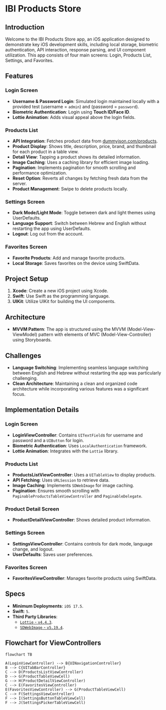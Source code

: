 # IBI Products Store

## Introduction
Welcome to the IBI Products Store app, an iOS application designed to demonstrate key iOS development skills, including local storage, biometric authentication, API interaction, response parsing, and UI component utilization. This app consists of four main screens: Login, Products List, Settings, and Favorites.

## Features
### Login Screen
- **Username & Password Login**: Simulated login maintained locally with a provided test (username = `admin`) and (password = `password`).
- **Biometric Authentication**: Login using **Touch ID/Face ID**.
- **Lottie Animation**: Adds visual appeal above the login fields.

### Products List
- **API Integration**: Fetches product data from [dummyjson.com/products](https://dummyjson.com/products).
- **Product Display**: Shows title, description, price, brand, and thumbnail for each product in a table view.
- **Detail View**: Tapping a product shows its detailed information.
- **Image Caching**: Uses a caching library for efficient image loading.
- **Pagination**: Implements pagination for smooth scrolling and performance optimization.
- **Reset Option**: Reverts all changes by fetching fresh data from the server.
-  **Product Management**: Swipe to delete products locally.

### Settings Screen
- **Dark Mode/Light Mode**: Toggle between dark and light themes using UserDefaults.
- **Language Support**: Switch between Hebrew and English without restarting the app using UserDefaults.
- **Logout**: Log out from the account.

### Favorites Screen
- **Favorite Products**: Add and manage favorite products.
- **Local Storage**: Saves favorites on the device using SwiftData.

## Project Setup
1. **Xcode**: Create a new iOS project using Xcode.
2. **Swift**: Use Swift as the programming language.
3. **UIKit**: Utilize UIKit for building the UI components.

## Architecture
- **MVVM Pattern**: The app is structured using the MVVM (Model-View-ViewModel) pattern with elements of MVC (Model-View-Controller) using Storyboards.

## Challenges
- **Language Switching**: Implementing seamless language switching between English and Hebrew without restarting the app was particularly challenging.
- **Clean Architecture**: Maintaining a clean and organized code architecture while incorporating various features was a significant focus.

## Implementation Details
### Login Screen
- **LoginViewController**: Contains `UITextField`s for username and password and a `UIButton` for login.
- **Biometric Authentication**: Uses `LocalAuthentication` framework.
- **Lottie Animation**: Integrates with the `Lottie` library.

### Products List
- **ProductsListViewController**: Uses a `UITableView` to display products.
- **API Fetching**: Uses `URLSession` to retrieve data.
- **Image Caching**: Implements `SDWebImage` for image caching.
- **Pagination**: Ensures smooth scrolling with `PaginableProductsTableViewController` and `PaginableDelegate`.

### Product Detail Screen
- **ProductDetailViewController**: Shows detailed product information.

### Settings Screen
- **SettingsViewController**: Contains controls for dark mode, language change, and logout.
- **UserDefaults**: Saves user preferences.

### Favorites Screen
- **FavoritesViewController**: Manages favorite products using SwiftData.

## Specs
- **Minimum Deployments**: `iOS 17.5`.
- **Swift**: `5`.
- **Third Party Libraries**:
    - [`Lottie` - `v4.4.3`](https://github.com/airbnb/lottie-ios.git).
    - [`SDWebImage` - `v5.19.4`](https://github.com/SDWebImage/SDWebImage.git).

## Flowchart for ViewControllers

```mermaid
flowchart TB

A(LoginViewController) --> B{UINavigationController}
B --> C{UITabBarController}
C --> D(ProductsListViewController)
D --> G(ProductTableViewCell)
G --> H(ProductDetailViewController)
C --> E(FavoritesViewController)
E(FavoritesViewController) --> G(ProductTableViewCell)
C --> F(SettingsViewController)
F --> I(SettingsButtonTableViewCell)
F --> J(SettingsPickerTableViewCell)
```
